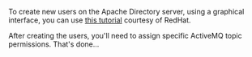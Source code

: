 To create new users on the Apache Directory server, using a
graphical interface, you can use [this tutorial](https://access.redhat.com/documentation/en-US/Fuse_ESB/4.3.1/html/Apache_ActiveMQ_Security_Guide/files/LDAP-AddUserEntries.html)
courtesy of RedHat.

After creating the users, you'll need to assign specific ActiveMQ topic
permissions. That's done...
